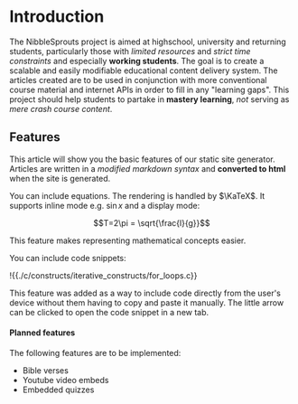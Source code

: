 # Introduction
The NibbleSprouts project is aimed at highschool, university and returning students, particularly those with *limited resources* and *strict time constraints* and especially **working students**. 
The goal is to create a scalable and easily modifiable educational content delivery system. The articles created are to be used in conjunction with more conventional course material and internet APIs in order to fill in any "learning gaps".
This project should help students to partake in **mastery learning**, *not* serving as *mere crash course content*.

## Features
This article will show you the basic features of our static site generator. Articles are written in a *modified markdown syntax* and **converted to html** when the site is generated.

You can include equations. The rendering is handled by $\KaTeX$. It supports inline mode e.g. $\sin{x}$ and a display mode:

$$T=2\pi = \sqrt{\frac{l}{g}}$$

This feature makes representing mathematical concepts easier.

You can include code snippets:

!{{./c/constructs/iterative_constructs/for_loops.c}}

This feature was added as a way to include code directly from the user's device without them having to copy and paste it manually. The little arrow can be clicked to open the code snippet in a new tab.

#### Planned features
The following features are to be implemented:
- Bible verses
- Youtube video embeds
- Embedded quizzes
